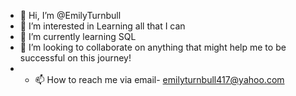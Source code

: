 - 👋 Hi, I’m @EmilyTurnbull
- 👀 I’m interested in Learning all that I can
- 🌱 I’m currently learning SQL
- 💞️ I’m looking to collaborate on anything that might help me to be successful on this journey!
- - 📫 How to reach me via email- emilyturnbull417@yahoo.com

<!---
EmilyTurnbull/EmilyTurnbull is a ✨ special ✨ repository because its `README.md` (this file) appears on your GitHub profile.
You can click the Preview link to take a look at your changes.
--->

